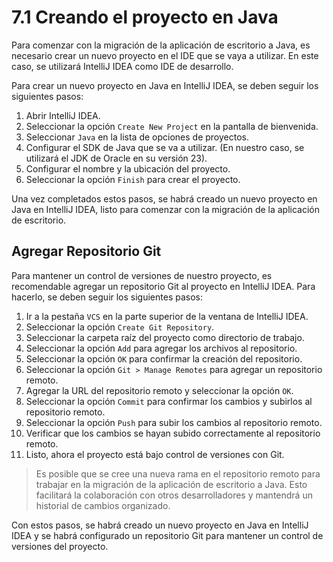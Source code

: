 # 7.1 Creando el proyecto en Java

Para comenzar con la migración de la aplicación de escritorio a Java, es necesario crear un nuevo proyecto en el IDE que
se vaya a utilizar. En este caso, se utilizará IntelliJ IDEA como IDE de desarrollo.

Para crear un nuevo proyecto en Java en IntelliJ IDEA, se deben seguir los siguientes pasos:

1. Abrir IntelliJ IDEA.
2. Seleccionar la opción `Create New Project` en la pantalla de bienvenida.
3. Seleccionar `Java` en la lista de opciones de proyectos.
4. Configurar el SDK de Java que se va a utilizar. (En nuestro caso, se utilizará el JDK de Oracle en su versión 23).
5. Configurar el nombre y la ubicación del proyecto.
6. Seleccionar la opción `Finish` para crear el proyecto.

Una vez completados estos pasos, se habrá creado un nuevo proyecto en Java en IntelliJ IDEA, listo para comenzar con la
migración de la aplicación de escritorio.

## Agregar Repositorio Git

Para mantener un control de versiones de nuestro proyecto, es recomendable agregar un repositorio Git al proyecto en
IntelliJ IDEA. Para hacerlo, se deben seguir los siguientes pasos:

1. Ir a la pestaña `VCS` en la parte superior de la ventana de IntelliJ IDEA.
2. Seleccionar la opción `Create Git Repository`.
3. Seleccionar la carpeta raíz del proyecto como directorio de trabajo.
4. Seleccionar la opción `Add` para agregar los archivos al repositorio.
5. Seleccionar la opción `OK` para confirmar la creación del repositorio.
6. Seleccionar la opción `Git > Manage Remotes` para agregar un repositorio remoto.
7. Agregar la URL del repositorio remoto y seleccionar la opción `OK`.
8. Seleccionar la opción `Commit` para confirmar los cambios y subirlos al repositorio remoto.
9. Seleccionar la opción `Push` para subir los cambios al repositorio remoto.
10. Verificar que los cambios se hayan subido correctamente al repositorio remoto.
11. Listo, ahora el proyecto está bajo control de versiones con Git.

> Es posible que se cree una nueva rama en el repositorio remoto para trabajar en la migración de la aplicación de
> escritorio a Java. Esto facilitará la colaboración con otros desarrolladores y mantendrá un historial de cambios
> organizado.

Con estos pasos, se habrá creado un nuevo proyecto en Java en IntelliJ IDEA y se habrá configurado un repositorio Git
para mantener un control de versiones del proyecto.